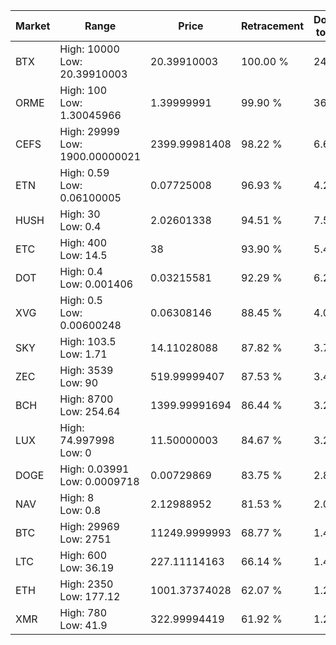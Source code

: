 | Market | Range | Price| Retracement | Doubles to 50% |
| --- | --- | --- | --- | --- |
| BTX | High: 10000<br />Low: 20.39910003 | 20.39910003 | 100.00 % | 245.61 |
| ORME | High: 100<br />Low: 1.30045966 | 1.39999991 | 99.90 % | 36.18 |
| CEFS | High: 29999<br />Low: 1900.00000021 | 2399.99981408 | 98.22 % | 6.65 |
| ETN | High: 0.59<br />Low: 0.06100005 | 0.07725008 | 96.93 % | 4.21 |
| HUSH | High: 30<br />Low: 0.4 | 2.02601338 | 94.51 % | 7.50 |
| ETC | High: 400<br />Low: 14.5 | 38 | 93.90 % | 5.45 |
| DOT | High: 0.4<br />Low: 0.001406 | 0.03215581 | 92.29 % | 6.24 |
| XVG | High: 0.5<br />Low: 0.00600248 | 0.06308146 | 88.45 % | 4.01 |
| SKY | High: 103.5<br />Low: 1.71 | 14.11028088 | 87.82 % | 3.73 |
| ZEC | High: 3539<br />Low: 90 | 519.99999407 | 87.53 % | 3.49 |
| BCH | High: 8700<br />Low: 254.64 | 1399.99991694 | 86.44 % | 3.20 |
| LUX | High: 74.997998<br />Low: 0 | 11.50000003 | 84.67 % | 3.26 |
| DOGE | High: 0.03991<br />Low: 0.0009718 | 0.00729869 | 83.75 % | 2.80 |
| NAV | High: 8<br />Low: 0.8 | 2.12988952 | 81.53 % | 2.07 |
| BTC | High: 29969<br />Low: 2751 | 11249.9999993 | 68.77 % | 1.45 |
| LTC | High: 600<br />Low: 36.19 | 227.11114163 | 66.14 % | 1.40 |
| ETH | High: 2350<br />Low: 177.12 | 1001.37374028 | 62.07 % | 1.26 |
| XMR | High: 780<br />Low: 41.9 | 322.99994419 | 61.92 % | 1.27 |

